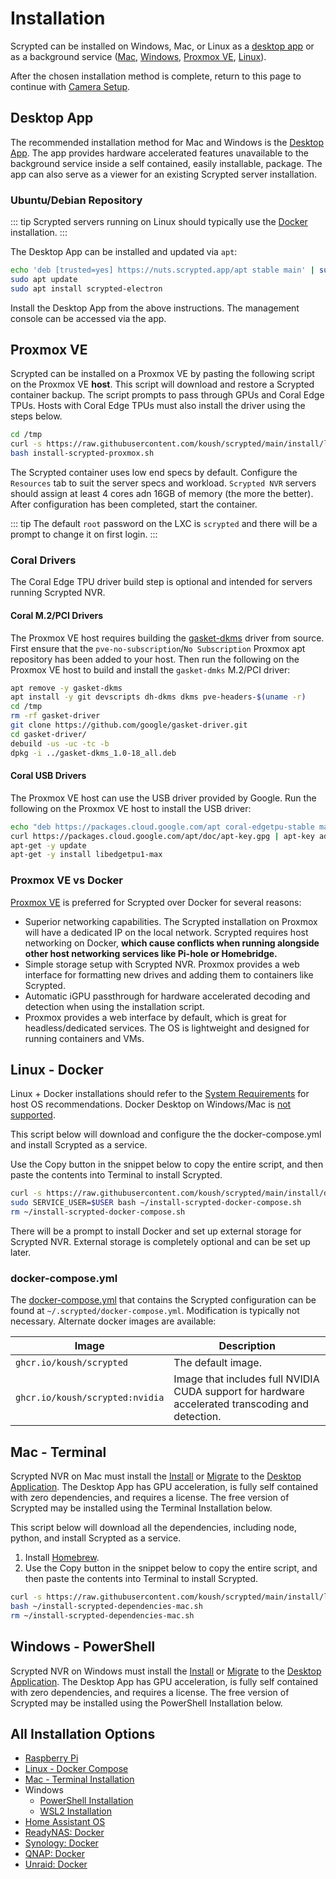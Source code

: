 # Installation

Scrypted can be installed on Windows, Mac, or Linux as a [desktop app](#desktop-app) or as a background service ([Mac](#mac-terminal), [Windows](#windows-powershell), [Proxmox VE](#proxmox-ve), [Linux](#linux-docker)).


<!--@include: ./parts/proxmox-tip.md-->

After the chosen installation method is complete, return to this page to continue with [Camera Setup](/camera-preparation.md).

## Desktop App

The recommended installation method for Mac and Windows is the [Desktop App](/desktop-application). The app provides hardware accelerated 
features unavailable to the background service inside a self contained, easily installable, package. The app can also serve as a viewer for an existing Scrypted server installation.

### Ubuntu/Debian Repository

::: tip
Scrypted servers running on Linux should typically use the [Docker](#linux-docker) installation. 
:::

The Desktop App can be installed and updated via `apt`: 

```sh
echo 'deb [trusted=yes] https://nuts.scrypted.app/apt stable main' | sudo tee /etc/apt/sources.list.d/scrypted.list
sudo apt update
sudo apt install scrypted-electron
```

Install the Desktop App from the above instructions. The management console can be accessed via the app.

<!--@include: ./server-port.md-->


## Proxmox VE

<!--@include: ./parts/proxmox-tip.md-->

Scrypted can be installed on a Proxmox VE by pasting the following script on the Proxmox VE **host**. This script will download and restore a Scrypted container backup. The script prompts to pass through GPUs and Coral Edge TPUs. Hosts with Coral Edge TPUs must also install the driver using the steps below.

```sh
cd /tmp
curl -s https://raw.githubusercontent.com/koush/scrypted/main/install/local/install-scrypted-proxmox.sh > install-scrypted-proxmox.sh
bash install-scrypted-proxmox.sh
```

The Scrypted container uses low end specs by default. Configure the `Resources` tab to suit the server specs and workload. `Scrypted NVR` servers should assign at least 4 cores adn 16GB of memory (the more the better). After configuration has been completed, start the container.

<!--@include: ./server-port.md-->

::: tip
The default `root` password on the LXC is `scrypted` and there will be a prompt to change it on first login.
:::

### Coral Drivers

The Coral Edge TPU driver build step is optional and intended for servers running Scrypted NVR.

#### Coral M.2/PCI Drivers

The Proxmox VE host requires building the [gasket-dkms](https://github.com/google/gasket-driver.git) driver from source. First ensure that the `pve-no-subscription`/`No Subscription` Proxmox apt repository has been added to your host. Then run the following on the Proxmox VE host to build and install the `gasket-dmks` M.2/PCI driver:

```sh
apt remove -y gasket-dkms
apt install -y git devscripts dh-dkms dkms pve-headers-$(uname -r)
cd /tmp
rm -rf gasket-driver
git clone https://github.com/google/gasket-driver.git
cd gasket-driver/
debuild -us -uc -tc -b
dpkg -i ../gasket-dkms_1.0-18_all.deb 
```

#### Coral USB Drivers

The Proxmox VE host can use the USB driver provided by Google. Run the following on the Proxmox VE host to install the USB driver:

```sh
echo "deb https://packages.cloud.google.com/apt coral-edgetpu-stable main" | tee /etc/apt/sources.list.d/coral-edgetpu.list
curl https://packages.cloud.google.com/apt/doc/apt-key.gpg | apt-key add -
apt-get -y update
apt-get -y install libedgetpu1-max
```

### Proxmox VE vs Docker

[Proxmox VE](https://www.proxmox.com) is preferred for Scrypted over Docker for several reasons:
* Superior networking capabilities. The Scrypted installation on Proxmox will have a dedicated IP on the local network. Scrypted requires host networking on Docker, **which cause conflicts when running alongside other host networking services like Pi-hole or Homebridge.**
* Simple storage setup with Scrypted NVR. Proxmox provides a web interface for formatting new drives and adding them to containers like Scrypted.
* Automatic iGPU passthrough for hardware accelerated decoding and detection when using the installation script.
* Proxmox provides a web interface by default, which is great for headless/dedicated services. The OS is lightweight and designed for running containers and VMs.

## Linux - Docker

Linux + Docker installations should refer to the [System Requirements](/server-hardware#scrypted-host-operating-system) for host OS recommendations. Docker Desktop on Windows/Mac is [not supported](https://github.com/koush/scrypted/wiki/Installation:-Docker-Desktop).

This script below will download and configure the the docker-compose.yml and install Scrypted as a service.

Use the Copy button in the snippet below to copy the entire script, and then paste the contents into Terminal to install Scrypted.

```sh
curl -s https://raw.githubusercontent.com/koush/scrypted/main/install/docker/install-scrypted-docker-compose.sh > ~/install-scrypted-docker-compose.sh 
sudo SERVICE_USER=$USER bash ~/install-scrypted-docker-compose.sh
rm ~/install-scrypted-docker-compose.sh
```

There will be a prompt to install Docker and set up external storage for Scrypted NVR. External storage is completely optional and can be set up later.

<!--@include: ./server-port.md-->


### docker-compose.yml

The [docker-compose.yml](https://github.com/koush/scrypted/blob/main/install/docker/docker-compose.yml) that contains the Scrypted configuration can be found at `~/.scrypted/docker-compose.yml`. Modification is typically not necessary. Alternate docker images are available:

|Image|Description|
|-|-|
|`ghcr.io/koush/scrypted`|The default image.|
|`ghcr.io/koush/scrypted:nvidia`|Image that includes full NVIDIA CUDA support for hardware accelerated transcoding and detection.|

## Mac - Terminal

Scrypted NVR on Mac must install the [Install](/desktop-application) or [Migrate](/maintenance/migration.md#migrating-to-the-desktop-application) to the [Desktop Application](#desktop-app). The Desktop App has GPU acceleration, is fully self contained with zero dependencies, and requires a license. The free version of Scrypted may be installed using the Terminal Installation below.

This script below will download all the dependencies, including node, python, and install Scrypted as a service.

1. Install [Homebrew](https://brew.sh).
2. Use the Copy button in the snippet below to copy the entire script, and then paste the contents into Terminal to install Scrypted.

```sh
curl -s https://raw.githubusercontent.com/koush/scrypted/main/install/local/install-scrypted-dependencies-mac.sh > ~/install-scrypted-dependencies-mac.sh 
bash ~/install-scrypted-dependencies-mac.sh
rm ~/install-scrypted-dependencies-mac.sh
```

<!--@include: ./server-port.md-->

## Windows - PowerShell

Scrypted NVR on Windows must install the [Install](/desktop-application) or [Migrate](/maintenance/migration.md#migrating-to-the-desktop-application) to the [Desktop Application](#desktop-app). The Desktop App has GPU acceleration, is fully self contained with zero dependencies, and requires a license. The free version of Scrypted may be installed using the PowerShell Installation below.


## All Installation Options

 * [Raspberry Pi](https://github.com/koush/scrypted/wiki/Installation:-Raspberry-Pi)
 * [Linux - Docker Compose](https://github.com/koush/scrypted/wiki/Installation:-Docker-Compose-Linux)
 * [Mac - Terminal Installation](https://github.com/koush/scrypted/wiki/Installation:-Mac)
 * Windows
   * [PowerShell Installation](https://github.com/koush/scrypted/wiki/Installation:-Windows)
   * [WSL2 Installation](https://github.com/koush/scrypted/wiki/Installation:-WSL2-Windows)
 * [Home Assistant OS](https://github.com/koush/scrypted/wiki/Installation:-Home-Assistant-OS)
 * [ReadyNAS: Docker](https://github.com/koush/scrypted/wiki/Installation:-Docker-ReadyNAS)
 * [Synology: Docker](https://github.com/koush/scrypted/wiki/Installation:-Docker-Synology-NAS)
 * [QNAP: Docker](https://github.com/koush/scrypted/wiki/Installation:-Docker-QNAP-NAS)
 * [Unraid: Docker](https://github.com/koush/scrypted/wiki/Installation:-Docker-Unraid)
